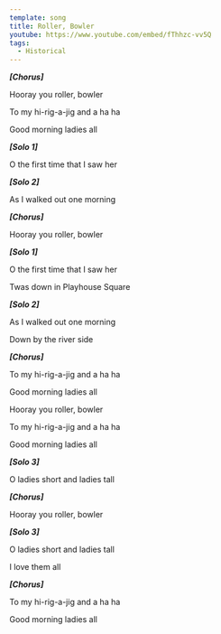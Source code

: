 ```yaml
---
template: song
title: Roller, Bowler
youtube: https://www.youtube.com/embed/fThhzc-vv5Q
tags:
  - Historical
---
```

***\[Chorus]***

Hooray you roller, bowler

To my hi-rig-a-jig and a ha ha

Good morning ladies all

***\[Solo 1]***

O the first time that I saw her

***\[Solo 2]***

As I walked out one morning

***\[Chorus]***

Hooray you roller, bowler

***\[Solo 1]***

O the first time that I saw her

Twas down in Playhouse Square

***\[Solo 2]***

As I walked out one morning

Down by the river side

***\[Chorus]***

To my hi-rig-a-jig and a ha ha

Good morning ladies all

Hooray you roller, bowler

To my hi-rig-a-jig and a ha ha

Good morning ladies all

***\[Solo 3]***

O ladies short and ladies tall

***\[Chorus]***

Hooray you roller, bowler

***\[Solo 3]***

O ladies short and ladies tall

I love them all

***\[Chorus]***

To my hi-rig-a-jig and a ha ha

Good morning ladies all